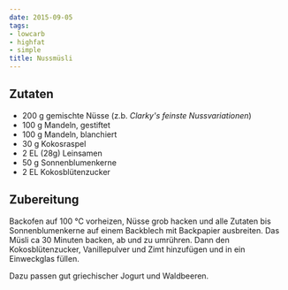 ```yaml
---
date: 2015-09-05
tags:
- lowcarb
- highfat
- simple
title: Nussmüsli
---
```


## Zutaten
- 200 g         gemischte Nüsse (z.b. *Clarky's feinste Nussvariationen*)
- 100 g         Mandeln, gestiftet
- 100 g         Mandeln, blanchiert
- 30 g          Kokosraspel
- 2 EL (28g)    Leinsamen
- 50 g          Sonnenblumenkerne
- 2 EL          Kokosblütenzucker

## Zubereitung
Backofen auf 100 ℃ vorheizen, Nüsse grob hacken und alle Zutaten bis Sonnenblumenkerne auf einem Backblech mit Backpapier ausbreiten. Das Müsli ca 30 Minuten backen, ab und zu umrühren. Dann den Kokosblütenzucker, Vanillepulver und Zimt hinzufügen und in ein Einweckglas füllen.

Dazu passen gut griechischer Jogurt und Waldbeeren.
